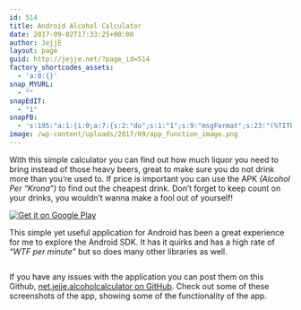 ```yaml
---
id: 514
title: Android Alcohol Calculator
date: 2017-09-02T17:33:25+00:00
author: JejjE
layout: page
guid: http://jejje.net/?page_id=514
factory_shortcodes_assets:
  - 'a:0:{}'
snap_MYURL:
  - ""
snapEdIT:
  - "1"
snapFB:
  - 's:195:"a:1:{i:0;a:7:{s:2:"do";s:1:"1";s:9:"msgFormat";s:23:"(%TITLE%) at %SITENAME%";s:8:"postType";s:1:"A";s:9:"isAutoImg";s:1:"A";s:8:"imgToUse";s:0:"";s:9:"isAutoURL";s:1:"A";s:8:"urlToUse";s:0:"";}}";'
image: /wp-content/uploads/2017/09/app_function_image.png
---
```

With this simple calculator you can find out how much liquor you need to bring instead of those heavy beers, great to make sure you do not drink more than you&#8217;re used to. If price is important you can use the APK _(Alcohol Per &#8220;Krona&#8221;)_ to find out the cheapest drink. Don&#8217;t forget to keep count on your drinks, you wouldn&#8217;t wanna make a fool out of yourself!

<a href="http://play.google.com/store/apps/details?id=<package_name>&pcampaignid=MKT-Other-global-all-co-prtnr-py-PartBadge-Mar2515-1" target="_blank" rel="nofollow"><img class="aligncenter" src="https://i0.wp.com/play.google.com/intl/en_us/badges/images/generic/en_badge_web_generic.png?w=200&#038;ssl=1" alt="Get it on Google Play" data-recalc-dims="1" /></a>

This simple yet useful application for Android has been a great experience for me to explore the Android SDK. It has it quirks and has a high rate of _&#8220;WTF per minute&#8221;_ but so does many other libraries as well.

<a href="https://github.com/jejje/net.jejje.alcoholcalculator" target="_blank" rel="nofollow"><img class="size-full wp-image-587 alignleft" src="https://i1.wp.com/jejje.net/wp-content/uploads/2017/09/GitHub-Mark-120px-plus.png?resize=120%2C120" alt="" data-recalc-dims="1" /></a>

If you have any issues with the application you can post them on this Github, <a href="https://github.com/jejje/net.jejje.alcoholcalculator" target="_blank" rel="nofollow">net.jejje.alcoholcalculator on GitHub</a>. Check out some of these screenshots of the app, showing some of the functionality of the app.

&nbsp;

&nbsp;

[<img class="alignleft wp-image-579" src="https://i2.wp.com/jejje.net/wp-content/uploads/2017/09/alcohol-apk-device-2017-09-01-231018.png?resize=200%2C356" alt="" srcset="https://i0.wp.com/jejje.net/wp-content/uploads/2017/09/alcohol-apk-device-2017-09-01-231018.png?resize=169%2C300 169w, https://i0.wp.com/jejje.net/wp-content/uploads/2017/09/alcohol-apk-device-2017-09-01-231018.png?resize=768%2C1365 768w, https://i2.wp.com/jejje.net/wp-content/uploads/2017/09/alcohol-apk-device-2017-09-01-231018.png?resize=576%2C1024 576w, https://i0.wp.com/jejje.net/wp-content/uploads/2017/09/alcohol-apk-device-2017-09-01-231018.png?w=1440 1440w" sizes="(max-width: 200px) 100vw, 200px" data-recalc-dims="1" />](https://i0.wp.com/jejje.net/wp-content/uploads/2017/09/alcohol-apk-device-2017-09-01-231018.png)[<img class="alignleft wp-image-580" src="https://i2.wp.com/jejje.net/wp-content/uploads/2017/09/alcohol-compare-device-2017-09-01-230732.png?resize=200%2C356" alt="" srcset="https://i2.wp.com/jejje.net/wp-content/uploads/2017/09/alcohol-compare-device-2017-09-01-230732.png?resize=169%2C300 169w, https://i0.wp.com/jejje.net/wp-content/uploads/2017/09/alcohol-compare-device-2017-09-01-230732.png?resize=768%2C1365 768w, https://i0.wp.com/jejje.net/wp-content/uploads/2017/09/alcohol-compare-device-2017-09-01-230732.png?resize=576%2C1024 576w, https://i2.wp.com/jejje.net/wp-content/uploads/2017/09/alcohol-compare-device-2017-09-01-230732.png?w=1440 1440w" sizes="(max-width: 200px) 100vw, 200px" data-recalc-dims="1" />](https://i0.wp.com/jejje.net/wp-content/uploads/2017/09/alcohol-compare-device-2017-09-01-230732.png)[<img class="alignleft wp-image-582" src="https://i2.wp.com/jejje.net/wp-content/uploads/2017/09/alcohol-per-volume-device-2017-09-01-230841.png?resize=200%2C356" alt="" srcset="https://i1.wp.com/jejje.net/wp-content/uploads/2017/09/alcohol-per-volume-device-2017-09-01-230841.png?resize=169%2C300 169w, https://i0.wp.com/jejje.net/wp-content/uploads/2017/09/alcohol-per-volume-device-2017-09-01-230841.png?resize=768%2C1365 768w, https://i1.wp.com/jejje.net/wp-content/uploads/2017/09/alcohol-per-volume-device-2017-09-01-230841.png?resize=576%2C1024 576w, https://i2.wp.com/jejje.net/wp-content/uploads/2017/09/alcohol-per-volume-device-2017-09-01-230841.png?w=1440 1440w" sizes="(max-width: 200px) 100vw, 200px" data-recalc-dims="1" />](https://i2.wp.com/jejje.net/wp-content/uploads/2017/09/alcohol-per-volume-device-2017-09-01-230841.png) [<img class="alignleft wp-image-581" src="https://i1.wp.com/jejje.net/wp-content/uploads/2017/09/alcohol-counter-device-2017-09-01-231041.png?resize=200%2C356" alt="" srcset="https://i0.wp.com/jejje.net/wp-content/uploads/2017/09/alcohol-counter-device-2017-09-01-231041.png?resize=169%2C300 169w, https://i0.wp.com/jejje.net/wp-content/uploads/2017/09/alcohol-counter-device-2017-09-01-231041.png?resize=768%2C1365 768w, https://i0.wp.com/jejje.net/wp-content/uploads/2017/09/alcohol-counter-device-2017-09-01-231041.png?resize=576%2C1024 576w, https://i2.wp.com/jejje.net/wp-content/uploads/2017/09/alcohol-counter-device-2017-09-01-231041.png?w=1440 1440w" sizes="(max-width: 200px) 100vw, 200px" data-recalc-dims="1" />](https://i0.wp.com/jejje.net/wp-content/uploads/2017/09/alcohol-counter-device-2017-09-01-231041.png)


